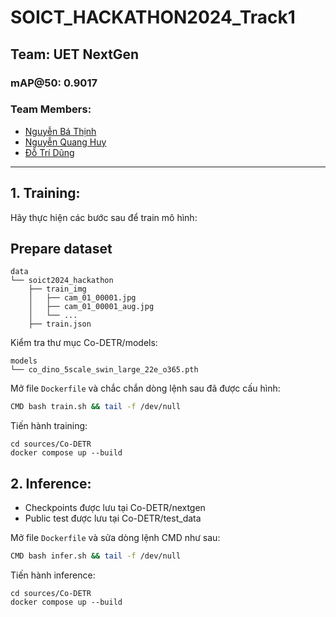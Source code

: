 # SOICT_HACKATHON2024_Track1


## Team: UET NextGen  
### mAP@50: 0.9017

### Team Members:
  - [Nguyễn Bá Thịnh](https://www.facebook.com/profile.php?id=61559925006655)
  - [Nguyễn Quang Huy](https://www.facebook.com/hmon2k4)
  - [Đỗ Trí Dũng](https://www.facebook.com/dtdungggggggg)
    


---

## 1. Training: 
Hãy thực hiện các bước sau để train mô hình:
## Prepare dataset
```
data
└── soict2024_hackathon
    ├── train_img
    │   ├── cam_01_00001.jpg
    │   ├── cam_01_00001_aug.jpg
    │   └── ...
    ├── train.json
```

 Kiểm tra thư mục Co-DETR/models:
 ```
models
└── co_dino_5scale_swin_large_22e_o365.pth
```
Mở file `Dockerfile` và chắc chắn dòng lệnh sau đã được cấu hình:
  ```bash
  CMD bash train.sh && tail -f /dev/null
  ```
Tiến hành training:
```
cd sources/Co-DETR
docker compose up --build 
```
## 2. Inference: 
 - Checkpoints được lưu tại Co-DETR/nextgen
 - Public test được lưu tại Co-DETR/test_data

Mở file `Dockerfile` và sửa dòng lệnh CMD như sau:
  ```bash
  CMD bash infer.sh && tail -f /dev/null
  ```
Tiến hành inference:
```
cd sources/Co-DETR
docker compose up --build 
```
